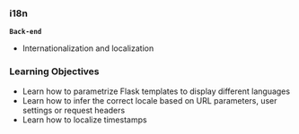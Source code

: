 ### i18n
**`Back-end`**
- Internationalization and localization

### Learning Objectives
- Learn how to parametrize Flask templates to display different languages
- Learn how to infer the correct locale based on URL parameters, user settings or request headers
- Learn how to localize timestamps

